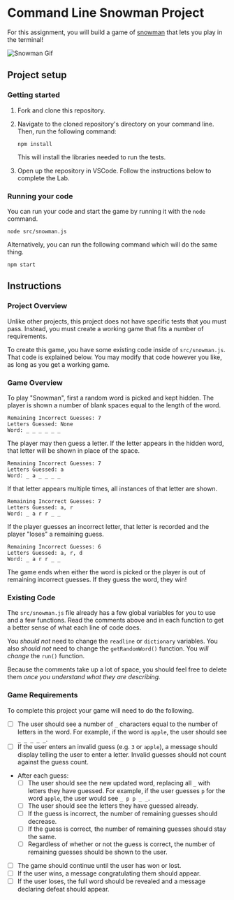 # Command Line Snowman Project

For this assignment, you will build a game of [snowman](https://benstone1.github.io/Snowman-App/) that lets you play in the terminal!

![Snowman Gif](./assets/snowman.gif)

## Project setup

### Getting started

1. Fork and clone this repository.

1. Navigate to the cloned repository's directory on your command line. Then, run the following command:

   ```
   npm install
   ```

   This will install the libraries needed to run the tests.

1. Open up the repository in VSCode. Follow the instructions below to complete the Lab.

### Running your code

You can run your code and start the game by running it with the `node` command.

```
node src/snowman.js
```

Alternatively, you can run the following command which will do the same thing.

```
npm start
```

## Instructions

### Project Overview

Unlike other projects, this project does not have specific tests that you must pass. Instead, you must create a working game that fits a number of requirements.

To create this game, you have some existing code inside of `src/snowman.js`. That code is explained below. You may modify that code however you like, as long as you get a working game.

### Game Overview

To play "Snowman", first a random word is picked and kept hidden. The player is shown a number of blank spaces equal to the length of the word.

```
Remaining Incorrect Guesses: 7
Letters Guessed: None
Word: _ _ _ _ _ _
```

The player may then guess a letter. If the letter appears in the hidden word, that letter will be shown in place of the space.

```
Remaining Incorrect Guesses: 7
Letters Guessed: a
Word: _ a _ _ _ _
```

If that letter appears multiple times, all instances of that letter are shown.

```
Remaining Incorrect Guesses: 7
Letters Guessed: a, r
Word: _ a r r _ _
```

If the player guesses an incorrect letter, that letter is recorded and the player "loses" a remaining guess.

```
Remaining Incorrect Guesses: 6
Letters Guessed: a, r, d
Word: _ a r r _ _
```

The game ends when either the word is picked or the player is out of remaining incorrect guesses. If they guess the word, they win!

### Existing Code

The `src/snowman.js` file already has a few global variables for you to use and a few functions. Read the comments above and in each function to get a better sense of what each line of code does.

You _should not_ need to change the `readline` or `dictionary` variables. You also _should not_ need to change the `getRandomWord()` function. You _will change_ the `run()` function.

Because the comments take up a lot of space, you should feel free to delete them _once you understand what they are describing._

### Game Requirements

To complete this project your game will need to do the following.

- [ ] The user should see a number of `_` characters equal to the number of letters in the word. For example, if the word is `apple`, the user should see `_ _ _ _ _`.
- [ ] If the user enters an invalid guess (e.g. `3` or `apple`), a message should display telling the user to enter a letter. Invalid guesses should not count against the guess count.
- After each guess:
  - [ ] The user should see the new updated word, replacing all `_` with letters they have guessed. For example, if the user guesses `p` for the word `apple`, the user would see `_ p p _ _`.
  - [ ] The user should see the letters they have guessed already.
  - [ ] If the guess is incorrect, the number of remaining guesses should decrease.
  - [ ] If the guess is correct, the number of remaining guesses should stay the same.
  - [ ] Regardless of whether or not the guess is correct, the number of remaining guesses should be shown to the user.
- [ ] The game should continue until the user has won or lost.
- [ ] If the user wins, a message congratulating them should appear.
- [ ] If the user loses, the full word should be revealed and a message declaring defeat should appear.
